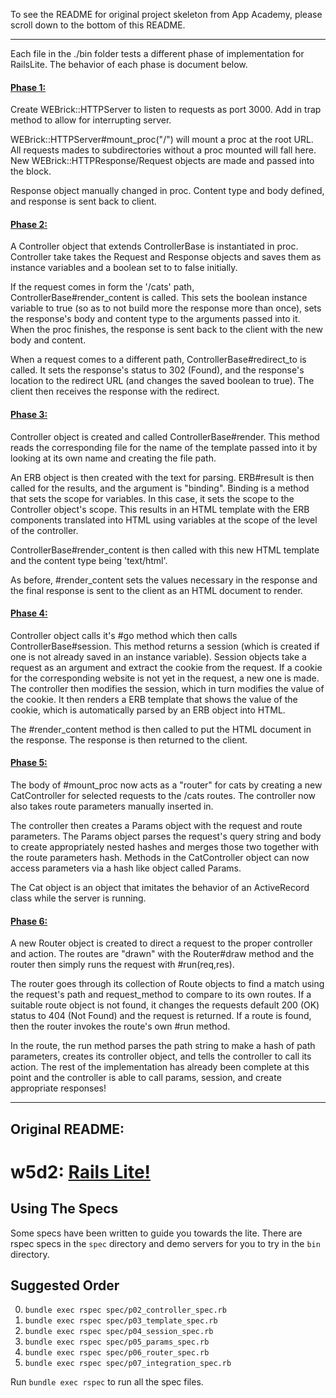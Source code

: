 To see the README for original project skeleton from App Academy, please
scroll down to the bottom of this README.

------

Each file in the ./bin folder tests a different phase of implementation for
RailsLite. The behavior of each phase is document below.

#### [Phase 1:](./bin/p01_basic_server.rb)
  Create WEBrick::HTTPServer to listen to requests as port 3000. Add in trap
  method to allow for interrupting server.

  WEBrick::HTTPServer#mount_proc("/") will mount a proc at the root URL. All
  requests mades to subdirectories without a proc mounted will fall here. New
  WEBrick::HTTPResponse/Request objects are made and passed into the block.

  Response object manually changed in proc. Content type and body defined,
  and response is sent back to client.

#### [Phase 2:](./bin/p02_controller_server.rb)
  A Controller object that extends ControllerBase is instantiated in proc.
  Controller take takes the Request and Response objects and saves them as
  instance variables and a boolean set to to false initially.

  If the request comes in form the '/cats' path, ControllerBase#render_content
  is called. This sets the boolean instance variable to true (so as to not
  build more the response more than once), sets the response's body and content
  type to the arguments passed into it. When the proc finishes, the response
  is sent back to the client with the new body and content.

  When a request comes to a different path, ControllerBase#redirect_to is
  called. It sets the response's status to 302 (Found), and the response's
  location to the redirect URL (and changes the saved boolean to true). The
  client then receives the response with the redirect.

#### [Phase 3:](./bin/p03_template_server.rb)
  Controller object is created and called ControllerBase#render. This method
  reads the corresponding file for the name of the template passed into it
  by looking at its own name and creating the file path.

  An ERB object is then created with the text for parsing. ERB#result is then
  called for the results, and the argument is "binding". Binding is a method
  that sets the scope for variables. In this case, it sets the scope to the
  Controller object's scope. This results in an HTML template with the ERB
  components translated into HTML using variables at the scope of the level
  of the controller.

  ControllerBase#render_content is then called with this new HTML template and
  the content type being 'text/html'.

  As before, #render_content sets the values necessary in the response and
  the final response is sent to the client as an HTML document to render.

#### [Phase 4:](./bin/p04_session_server.rb)
  Controller object calls it's #go method which then calls
  ControllerBase#session. This method returns a session (which is created
  if one is not already saved in an instance variable). Session objects
  take a request as an argument and extract the cookie from the request. If a
  cookie for the corresponding website is not yet in the request, a new one is
  made. The controller then modifies the session, which in turn modifies the
  value of the cookie. It then renders a ERB template that shows the value of
  the cookie, which is automatically parsed by an ERB object into HTML.

  The #render_content method is then called to put the HTML document in the
  response. The response is then returned to the client.

#### [Phase 5:](./bin/p05_params_server.rb)
  The body of #mount_proc now acts as a "router" for cats by creating a new
  CatController for selected requests to the /cats routes. The controller
  now also takes route parameters manually inserted in.

  The controller then creates a Params object with the request and route
  parameters. The Params object parses the request's query string and body
  to create appropriately nested hashes and merges those two together with
  the route parameters hash. Methods in the CatController object can now
  access parameters via a hash like object called Params.

  The Cat object is an object that imitates the behavior of an ActiveRecord
  class while the server is running.

#### [Phase 6:](./bin/p06_router_server)
  A new Router object is created to direct a request to the proper controller
  and action. The routes are "drawn" with the Router#draw method and the router
  then simply runs the request with #run(req,res).

  The router goes through its collection of Route objects to find a match using
  the request's path and request_method to compare to its own routes. If a
  suitable route object is not found, it changes the requests default 200 (OK)
  status to 404 (Not Found) and the request is returned. If a route is found,
  then the router invokes the route's own #run method.

  In the route, the run method parses the path string to make a hash of
  path parameters, creates its controller object, and tells the controller
  to call its action. The rest of the implementation has already been complete
  at this point and the controller is able to call params, session, and create
  appropriate responses!


--------------
Original README:
--------------

# w5d2: [Rails Lite!][description]

## Using The Specs

Some specs have been written to guide you towards the lite. There are
rspec specs in the `spec` directory and demo servers for you to try
in the `bin` directory.

## Suggested Order

0.  `bundle exec rspec spec/p02_controller_spec.rb`
0.  `bundle exec rspec spec/p03_template_spec.rb`
0.  `bundle exec rspec spec/p04_session_spec.rb`
0.  `bundle exec rspec spec/p05_params_spec.rb`
0.  `bundle exec rspec spec/p06_router_spec.rb`
0.  `bundle exec rspec spec/p07_integration_spec.rb`

Run `bundle exec rspec` to run all the spec files.

[description]: https://github.com/appacademy/rails-curriculum/blob/master/projects/w5d2-rails-lite-i.md
